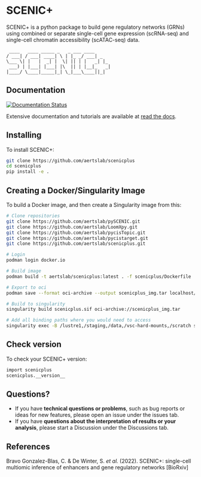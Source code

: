# SCENIC+

SCENIC+ is a python package to build gene regulatory networks (GRNs) using combined or separate single-cell gene expression (scRNA-seq) and single-cell chromatin accessibility (scATAC-seq) data.

     ____   ____ _____ _   _ ___ ____      
    / ___| / ___| ____| \ | |_ _/ ___| _   
    \___ \| |   |  _| |  \| || | |   _| |_ 
     ___) | |___| |___| |\  || | |__|_   _|
    |____/ \____|_____|_| \_|___\____||_|  
                                        

## Documentation 
[![Documentation Status](https://readthedocs.org/projects/scenicplus/badge/?version=latest)](https://scenicplus.readthedocs.io/en/latest/?badge=latest)

Extensive documentation and tutorials are available at [read the docs](https://scenicplus.readthedocs.io).

## Installing

To install SCENIC+:

```bash
git clone https://github.com/aertslab/scenicplus
cd scenicplus
pip install -e .
```


## Creating a Docker/Singularity Image

To build a Docker image, and then create a Singularity image from this:

```bash
# Clone repositories 
git clone https://github.com/aertslab/pySCENIC.git
git clone https://github.com/aertslab/LoomXpy.git
git clone https://github.com/aertslab/pycisTopic.git
git clone https://github.com/aertslab/pycistarget.git
git clone https://github.com/aertslab/scenicplus.git

# Login
podman login docker.io

# Build image
podman build -t aertslab/scenicplus:latest . -f scenicplus/Dockerfile

# Export to oci 
podman save --format oci-archive --output scenicplus_img.tar localhost/aertslab/scenicplus

# Build to singularity
singularity build scenicplus.sif oci-archive://scenicplus_img.tar

# Add all binding paths where you would need to access
singularity exec -B /lustre1,/staging,/data,/vsc-hard-mounts,/scratch scenicplus.sif ipython3
```

## Check version

To check your SCENIC+ version:

```bash
import scenicplus
scenicplus.__version__
```

## Questions?

* If you have **technical questions or problems**, such as bug reports or ideas for new features, please open an issue under the issues tab.
* If you have **questions about the interpretation of results or your analysis**, please start a Discussion under the Discussions tab.


## References

Bravo Gonzalez-Blas, C. & De Winter, S. *et al.* (2022). SCENIC+: single-cell multiomic inference of enhancers and gene regulatory networks [BioRxiv]

